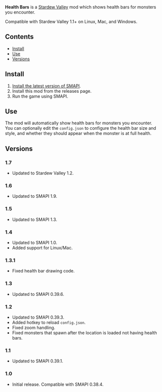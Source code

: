 ﻿﻿**Health Bars** is a [Stardew Valley](http://stardewvalley.net/) mod which shows health bars for
monsters you encounter.

Compatible with Stardew Valley 1.1+ on Linux, Mac, and Windows.

## Contents
* [Install](#install)
* [Use](#use)
* [Versions](#versions)

## Install
1. [Install the latest version of SMAPI](https://github.com/Pathoschild/SMAPI/releases).
3. Install this mod from the releases page.
4. Run the game using SMAPI.

## Use
The mod will automatically show health bars for monsters you encounter. You can optionally edit the
`config.json` to configure the health bar size and style, and whether they should appear when the
monster is at full health.

## Versions
### 1.7
* Updated to Stardew Valley 1.2.

### 1.6
* Updated to SMAPI 1.9.

### 1.5
* Updated to SMAPI 1.3.

### 1.4
* Updated to SMAPI 1.0.
* Added support for Linux/Mac.

### 1.3.1
* Fixed health bar drawing code.

### 1.3
* Updated to SMAPI 0.39.6.

### 1.2
* Updated to SMAPI 0.39.3.
* Added hotkey to reload `config.json`.
* Fixed zoom handling.
* Fixed monsters that spawn after the location is loaded not having health bars.

### 1.1
* Updated to SMAPI 0.39.1.

### 1.0
* Initial release. Compatible with SMAPI 0.38.4.
